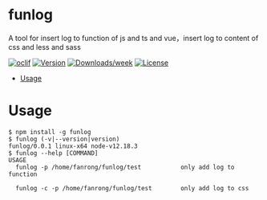 funlog
======

A tool for insert log to function of js and ts and vue，insert log to content of css and less and sass

[![oclif](https://img.shields.io/badge/cli-oclif-brightgreen.svg)](https://oclif.io)
[![Version](https://img.shields.io/npm/v/funlog.svg)](https://npmjs.org/package/funlog)
[![Downloads/week](https://img.shields.io/npm/dw/funlog.svg)](https://npmjs.org/package/funlog)
[![License](https://img.shields.io/npm/l/funlog.svg)](https://github.com/freddyzeng/funlog/blob/master/package.json)

<!-- toc -->
* [Usage](#usage)
<!-- tocstop -->
# Usage
<!-- usage -->
```sh-session
$ npm install -g funlog
$ funlog (-v|--version|version)
funlog/0.0.1 linux-x64 node-v12.18.3
$ funlog --help [COMMAND]
USAGE
  funlog -p /home/fanrong/funlog/test           only add log to function

  funlog -c -p /home/fanrong/funlog/test        only add log to css
```
<!-- usagestop -->